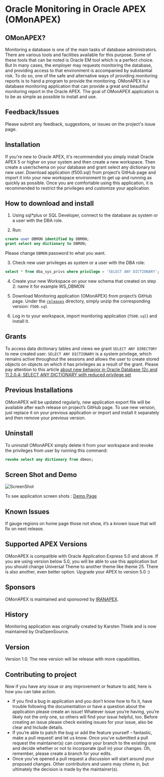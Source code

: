 # Oracle Monitoring in Oracle APEX (OMonAPEX)

## OMonAPEX?
Monitoring a database is one of the main tasks of database administrators. There are various tools and facilities available for this purpose. Some of these tools that can be noted is Oracle EM tool which is a perfect choice. But In many cases, the employer may requests monitoring the database, and providing access to that environment is accompanied by substantial risk. To do so, one of the safe and alternative ways of providing monitoring reports is to hand a program to provide the monitoring. OMonAPEX is a database monitoring application that can provide a great and beautiful monitoring report in the Oracle APEX. The goal of OMonAPEX application is to be as simple as possible to install and use.

## Feedback/Issues
Please submit any feedback, suggestions, or issues on the project's issue page.

## Installation
If you're new to Oracle APEX, it's recommended you simply install Oracle APEX 5 or higher on your system and then create a new workspace. Then create a user/schema on your database and grant select any dictionary to new user. Download application (f500.sql) from project’s GitHub page and import it into your new workspace environment to get up and running as quickly as possible. Once you are comfortable using this application, it is recommended to restrict the privileges and customize your application.

## How to download and install
1. Using sql*plus or SQL Developer, connect to the database as system or a user with the DBA role.

2. Run:

```sql
create user DBMON identified by DBMON;
grant select any dictionary to DBMON;
```

Please change `DBMON` password to what you want.

3. Check new user privileges as system or a user with the DBA role:

```sql
select * from dba_sys_privs where privilege = 'SELECT ANY DICTIONARY';
```

4. Create your new Workspace on your new schema that created on step 2: name it for example WS_DBMON

5. Download Monitoring application (OMonAPEX) from project’s GitHub page. Under the [`releases`](/Release) directory, simply unzip the corresponding version: `f500.sql`

6. Log in to your workspace, import monitoring application (`f500.sql`) and install it.


## Grants
To access data dictionary tables and views we grant `SELECT ANY DIRECTORY` to new created user. `SELECT ANY DICTIONARY` is a system privilege, which remains active throughout the sessions and allows the user to create stored objects on objects on which it has privileges as a result of the grant.
Please pay attention to this article [about new behavior in Oracle Database 12c and 11.2.0.4: SELECT ANY DICTIONARY with reduced privilege set](https://blogs.oracle.com/UPGRADE/entry/change_in_12c_select_any)


## Previous Installations
OMonAPEX will be updated regularly, new application export file will be available after each release on project’s GitHub page. To use new version, just replace it on your previous application or import and install it separately and then remove your previous version.


## Uninstall
To uninstall OMonAPEX simply delete it from your workspace and revoke the privileges from user by running this command:
```sql
revoke select any dictionary from dbmon;
```

## Screen Shot and Demo
![ScreenShot](https://cloud.githubusercontent.com/assets/13412866/13371584/216d0df6-dd3f-11e5-93ab-68653a5bd897.jpg)

To see application screen shots : [Demo Page](http://iranapex.ir/database-monitoring-in-oracle-apex5/)


## Known Issues
If gauge regions on home page those not show, it’s a known issue that will fix on next release.


## Supported APEX Versions
OMonAPEX is compatible with Oracle Application Express 5.0 and above. If you are using version below 5.0, you will be able to use this application but you should change Universal Theme to another theme like theme 25. There is also another, even better option. Upgrade your APEX to version 5.0 :)


## Sponsors
OMonAPEX is maintained and sponsored by [IRANAPEX](http://www.iranapex.ir).


## History
Monitoring application was originally created by Karsten Thiele and is now maintained by OraOpenSource.


## Version
Version 1.0. The new version will be release with more capabilities.


## Contributing to project
Now if you have any issue or any improvement or feature to add, here is how you can take action.

-	If you find a bug in application and you don’t know how to fix it, have trouble following the documentation or have a question about the application please create an issue! Whatever issue you’re having, you’re likely not the only one, so others will find your issue helpful, too. Before creating an issue please check existing issues for your issue, also be clear and Include details.
-	If you’re able to patch the bug or add the feature yourself – fantastic, make a pull request! and let us know. Once you’ve submitted a pull request the maintainer(s) can compare your branch to the existing one and decide whether or not to incorporate (pull in) your changes. Oh, remember, please create a branch for your edits.
-	Once you’ve opened a pull request a discussion will start around your proposed changes. Other contributors and users may chime in, but ultimately the decision is made by the maintainer(s).
